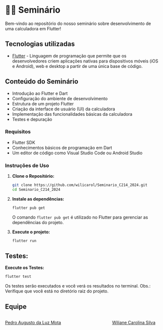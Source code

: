 # 📱🔢 Seminário

Bem-vindo ao repositório do nosso seminário sobre desenvolvimento de uma calculadora em Flutter!

## Tecnologias utilizadas
- [Flutter](https://flutter.dev/) - Linguagem de programação que permite que os desenvolvedores criem aplicações nativas para dispositivos móveis (iOS e Android), web e desktop a partir de uma única base de código.

## Conteúdo do Seminário

- Introdução ao Flutter e Dart
- Configuração do ambiente de desenvolvimento
- Estrutura de um projeto Flutter
- Criação da interface de usuário (UI) da calculadora
- Implementação das funcionalidades básicas da calculadora
- Testes e depuração

### Requisitos

 - Flutter SDK
- Conhecimentos básicos de programação em Dart
- Um editor de código como Visual Studio Code ou Android Studio

### Instruções de Uso

1. **Clone o Repositório:**
   ```bash
   git clone https://github.com/wilicarol/Seminario_C214_2024.git
   cd Seminario_C214_2024
   ```

2. **Instale as dependências:**
   ```bash
   flutter pub get
   ```
   O comando `flutter pub get` é utilizado no Flutter para gerenciar as dependências do projeto.


3. **Execute o projeto:**
   ```bash
   flutter run
   ```


## Testes:

 **Execute os Testes:**
   ```bash
   flutter test
   ```
 Os testes serão executados e você verá os resultados no terminal.
 Obs.: Verifique que você está no diretório raiz do projeto.

## Equipe

<div style="display: flex; justify-content: space-between;">
  <a href="https://github.com/pedroamota" style="margin-right: 10px;">
    <p> Pedro Augusto da Luz Mota </p>
  </a>
  <a href="https://github.com/wilicarol" style="margin-right: 10px;">
    <p> Wiliane Carolina Silva </p>
  </a>
</div>
